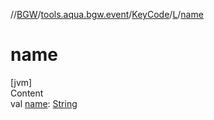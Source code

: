 //[BGW](../../../../index.md)/[tools.aqua.bgw.event](../../index.md)/[KeyCode](../index.md)/[L](index.md)/[name](name.md)



# name  
[jvm]  
Content  
val [name](name.md): [String](https://kotlinlang.org/api/latest/jvm/stdlib/kotlin/-string/index.html)  



